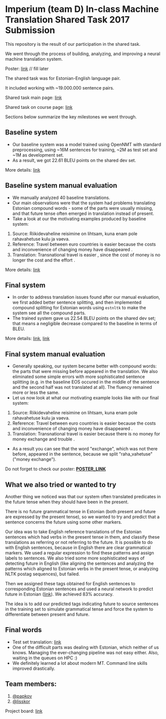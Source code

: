 # Imperium (team D) In-class Machine Translation Shared Task 2017 Submission

This repository is the result of our participation in the shared task.

We went through the process of building, analyzing, and improving a neural machine translation system.

Poster: [link]() // fill later

The shared task was for Estonian-English language pair. 

It included working with ~19.000.000 sentence pairs.

Shared task main page: [link](https://github.com/mt2017-tartu-shared-task)

Shared task on course page: [link](https://courses.cs.ut.ee/2017/MT/fall/Main/SharedTask)

Sections below summarize the key milestones we went through.  

##  Baseline system

- Our baseline system was a model trained using OpenNMT with standard preprocessing, using ~16M sentences for training, ~2M as test set and ~1M as development set.
- As a result, we got 22.61 BLEU points on the shared dev set.

More details: [link](https://github.com/mt2017-tartu-shared-task/nmt-system-D/blob/master/reports/report1.md)

## Baseline system manual evaluation

- We manually analyzed 40 baseline translations. 
- Our main observations were that the system had problems translating Estonian compound words - some of the parts were usually missing, and that future tense often emerged in translation instead of present.
- Take a look at our the motivating examples produced by baseline system:

1. Source: Riikidevaheline reisimine on lihtsam, kuna enam pole rahavahetuse kulu ja vaeva.
2. Reference: Travel between euro countries is easier because the costs and inconvenience of changing money have disappeared .
3. Translation: Transnational travel is easier , since the cost of money is no longer the cost and the effort .

More details: [link](https://github.com/mt2017-tartu-shared-task/nmt-system-D/blob/master/reports/report2.md)

## Final system

- In order to address translation issues found after our manual evaluation, we first added better sentence splitting, and then implemented compound splitting
for Estonian words using `estnltk` to make the system see all the compound parts. 
- The trained system gave us 22.54 BLEU points on the shared dev set; that means a negligible decrease compared to the baseline in terms of BLEU. 

More details: [link](https://github.com/mt2017-tartu-shared-task/nmt-system-D/blob/master/reports/report3.md), [link](https://github.com/mt2017-tartu-shared-task/nmt-system-D/blob/master/reports/report4.md)

## Final system manual evaluation

- Generally speaking, our system became better with compound words: the parts that were missing before appeared in the translation. We also eliminated some simple errors with more sophisticated sentence splitting (e.g. in the baseline EOS occured in the middle of the sentence and the second half was not translated at all). The fluency remained more or less the same.
- Let us now look at what our motivating example looks like with our final system:

1. Source: Riikidevaheline reisimine on lihtsam, kuna enam pole rahavahetuse kulu ja vaeva.
2. Reference: Travel between euro countries is easier because the costs and inconvenience of changing money have disappeared .
3. Translation: Transnational travel is easier because there is no money for money exchange and trouble .

- As a result you can see that the word "exchange", which was not there before, appeared in the sentence, because we split "raha_vahetuse" ("money exchange").

Do not forget to check our poster: [__POSTER_LINK__]()

## What we also tried or wanted to try

Another thing we noticed was that our system often translated predicates in the future tense when they should have been in the present.

There is no future grammatical tense in Estonian (both present and future are expressed by the present tense), so we wanted to try and predict that a sentence concerns
the future using some other markers.

Our idea was to take English reference translations of the Estonian sentences which had verbs in the present tense in them, and classify these
translations as referring or not referring to the future. It is possible to do with English sentences, because in English there are clear grammatical markers.
We used a regular expression to find these patterns and assign labels to sentences. We also tried some more sophisticated ways of detecting future in English
(like aligning the sentences and analyzing the patterns which aligned to Estonian verbs in the present tense, or analyzing NLTK postag sequences), but failed.

Then we assigned these tags obtained for English sentences to corresponding Estonian sentences and used a neural network to predict future in Estonian ([link](https://github.com/mt2017-tartu-shared-task/nmt-system-D/blob/master/tense-prediction/tense_prediction.ipynb)). We achieved 83% accuracy.

The idea is to add our predicted tags indicating future to source sentences in the training set to simulate grammatical tense and
force the system to differentiate between present and future.


## Final words
- Test set translation: [link](https://github.com/mt2017-tartu-shared-task/nmt-system-D/blob/master/test-final/D.hyps.test.en)
- One of the difficult parts was dealing with Estonian, which neither of us knows. Managing the ever-changing pipeline was not easy either. Also, waiting in the queues on HPC :)
- We definitely learned a lot about modern MT. Command line skills improved drastically.


## Team members:
1. [@papkov](https://github.com/papkov)
2. [@lisskor](https://github.com/lisskor)

Project board: [link](https://github.com/mt2017-tartu-shared-task/nmt-system-D/projects/1)

